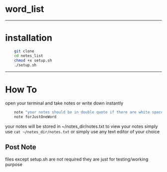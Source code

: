 # 					word_list
---
# installation

``` bash
	git clone 
    cd notes_list
    chmod +x setup.sh
    ./setup.sh
```
---
# How To
 open your terminal and take notes or write down instantly

```bash
	note "your notes should be in double quote if there are white space in between "
    note forJustOneWord
```

your notes will be stored in ~/notes_dir/notes.txt
to view your notes simply use
	`cat ~/notes_dir/notes.txt`
or simply use any text editor of your choice



## Post Note
files except setup.sh are not required they are just for testing/working purpose 